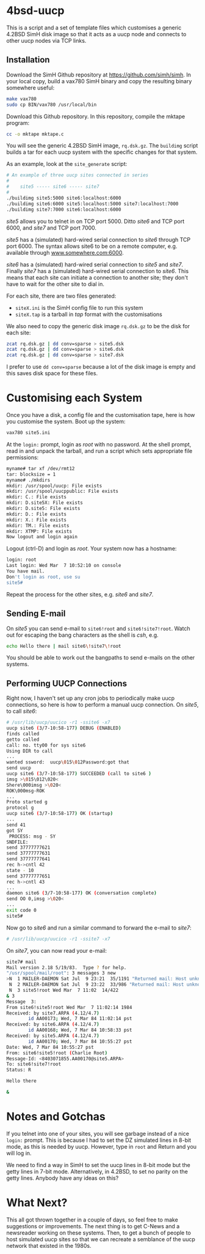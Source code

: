 # 4bsd-uucp
This is a script and a set of template files which customises a generic 4.2BSD
SimH disk image so that it acts as a uucp node and connects to other uucp
nodes via TCP links.

## Installation
Download the SimH Github repository at https://github.com/simh/simh.
In your local copy, build a vax780 SimH binary and copy the resulting binary
somewhere useful:

```sh
make vax780
sudo cp BIN/vax780 /usr/local/bin
```

Download this Github repository. In this repository, compile the mktape
program:

```sh
cc -o mktape mktape.c
```

You will see the generic 4.2BSD SimH image, `rq.dsk.gz`. The `buildimg`
script builds a tar for each uucp system with the specific changes for that
system.

As an example, look at the `site_generate` script:

```sh
# An example of three uucp sites connected in series
#
#    site5 ----- site6 ----- site7
#
./buildimg site5:5000 site6:localhost:6000
./buildimg site6:6000 site5:localhost:5000 site7:localhost:7000
./buildimg site7:7000 site6:localhost:6000
```

*site5* allows you to telnet in on TCP port 5000. Ditto *site6* and TCP
port 6000, and *site7* and TCP port 7000.

*site5* has a (simulated) hard-wired serial connection to *site6* through
TCP port 6000. The syntax allows site6 to be on a remote computer, e.g.
available through www.somewhere.com:6000.

*site6* has a (simulated) hard-wired serial connection to *site5* and *site7*.
Finally *site7* has a (simulated) hard-wired serial connection to *site6*.
This means that each site can initiate a connection to another site; they
don't have to wait for the other site to dial in.

For each site, there are two files generated:
* `siteX.ini` is the SimH config file to run this system
* `siteX.tap` is a tarball in *tap* format with the customisations

We also need to copy the generic disk image `rq.dsk.gz` to be the disk
for each site:

```sh
zcat rq.dsk.gz | dd conv=sparse > site5.dsk
zcat rq.dsk.gz | dd conv=sparse > site6.dsk
zcat rq.dsk.gz | dd conv=sparse > site7.dsk
```

I prefer to use `dd conv=sparse` because a lot of the disk image is empty
and this saves disk space for these files.

# Customising each System

Once you have a disk, a config file and the customisation tape, here is
how you customise the system. Boot up the system:

```sh
vax780 site5.ini
```

At the `login:` prompt, login as *root* with no password. At the shell prompt,
read in and unpack the tarball, and run a script which sets appropriate
file permissions:

```sh
myname# tar xf /dev/rmt12
tar: blocksize = 1
myname# ./mkdirs
mkdir: /usr/spool/uucp: File exists
mkdir: /usr/spool/uucppublic: File exists
mkdir: C.: File exists
mkdir: D.site5X: File exists
mkdir: D.site5: File exists
mkdir: D.: File exists
mkdir: X.: File exists
mkdir: TM.: File exists
mkdir: XTMP: File exists
Now logout and login again
```

Logout (ctrl-D) and login as *root*. Your system now has a hostname:

```sh
login: root
Last login: Wed Mar  7 10:52:10 on console
You have mail.
Don't login as root, use su
site5#
```

Repeat the process for the other sites, e.g. *site6* and *site7*.

## Sending E-mail

On *site5* you can send e-mail to `site6!root` and `site6!site7!root`.
Watch out for escaping the bang characters as the shell is *csh*, e.g.

```sh
echo Hello there | mail site6\!site7\!root
```

You should be able to work out the bangpaths to send e-mails on the other
systems.

## Performing UUCP Connections

Right now, I haven't set up any cron jobs to periodically make uucp
connections, so here is how to perform a manual uucp connection.
On *site5*, to call *site6*:

```sh
# /usr/lib/uucp/uucico -r1 -ssite6 -x7
uucp site6 (3/7-10:58-177) DEBUG (ENABLED)
finds called
getto called
call: no. tty00 for sys site6
Using DIR to call
...
wanted ssword:  uucp\015\012Password:got that
send uucp
uucp site6 (3/7-10:58-177) SUCCEEDED (call to site6 )
imsg >\015\012\020<
Shere\000imsg >\020<
ROK\000msg-ROK
...
Proto started g
protocol g
uucp site6 (3/7-10:58-177) OK (startup)
...
send 41
got SY
 PROCESS: msg - SY
SNDFILE:
send 37777777621
send 37777777631
send 37777777641
rec h->cntl 42
state - 10
send 37777777651
rec h->cntl 43
...
daemon site6 (3/7-10:58-177) OK (conversation complete)
send OO 0,imsg >\020<
...
exit code 0
site5#
```

Now go to *site6* and run a similar command to forward the e-mail to
*site7*:

```sh
# /usr/lib/uucp/uucico -r1 -ssite7 -x7
```

On *site7*, you can now read your e-mail:

```sh
site7# mail
Mail version 2.18 5/19/83.  Type ? for help.
"/usr/spool/mail/root": 3 messages 3 new
>N  1 MAILER-DAEMON Sat Jul  9 23:21  35/1191 "Returned mail: Host unknown"
 N  2 MAILER-DAEMON Sat Jul  9 23:22  33/986 "Returned mail: Host unknown"
 N  3 site5!root Wed Mar  7 11:02  14/422
& 3
Message  3:
From site6!site5!root Wed Mar  7 11:02:14 1984
Received: by site7.ARPA (4.12/4.7)
        id AA00173; Wed, 7 Mar 84 11:02:14 pst
Received: by site6.ARPA (4.12/4.7)
        id AA00168; Wed, 7 Mar 84 10:58:33 pst
Received: by site5.ARPA (4.12/4.7)
        id AA00170; Wed, 7 Mar 84 10:55:27 pst
Date: Wed, 7 Mar 84 10:55:27 pst
From: site6!site5!root (Charlie Root)
Message-Id: <8403071855.AA00170@site5.ARPA>
To: site6!site7!root
Status: R

Hello there

&
```

# Notes and Gotchas
If you telnet into one of your sites, you will see garbage instead of
a nice `login:` prompt. This is because I had to set the DZ simulated
lines in 8-bit mode, as this is needed by uucp. However, type in `root`
and Return and you will log in.

We need to find a way in SimH to set the uucp lines in 8-bit mode but the
getty lines in 7-bit mode. Alternatively, in 4.2BSD, to set no parity on
the getty lines. Anybody have any ideas on this?

# What Next?

This all got thrown together in a couple of days, so feel free to
make suggestions or improvements. The next thing is to get C-News
and a newsreader working on these systems. Then, to get a bunch of people
to host simulated uucp sites so that we can recreate a semblance of
the uucp network that existed in the 1980s.
